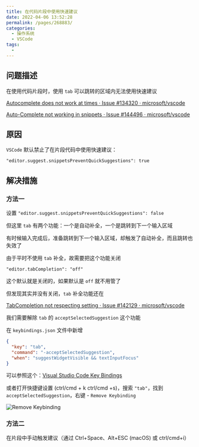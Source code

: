```yaml
---
title: 在代码片段中使用快速建议
date: 2022-04-06 13:52:28
permalink: /pages/268883/
categories:
  - 操作系统
  - VSCode
tags:
  -
---
```


## 问题描述

在使用代码片段时，使用 `tab` 可以跳转的区域内无法使用快速建议

[Autocomplete does not work at times · Issue #134320 · microsoft/vscode](https://github.com/microsoft/vscode/issues/134320)

[Auto-Complete not working in snippets · Issue #144496 · microsoft/vscode](https://github.com/microsoft/vscode/issues/144496)

## 原因

`VSCode` 默认禁止了在片段代码中使用快速建议：

`"editor.suggest.snippetsPreventQuickSuggestions": true`

## 解决措施

### 方法一

设置 `"editor.suggest.snippetsPreventQuickSuggestions": false`

但这里 `tab` 有两个功能：一个是自动补全，一个是跳转到下一个输入区域

有时候输入完成后，准备跳转到下一个输入区域，却触发了自动补全，而且跳转也失效了

由于平时不使用 `tab` 补全，故需要把这个功能关闭

`"editor.tabCompletion": "off"`

这个默认就是关闭的，如果默认是 `off` 就不用管了

但发现其实并没有关闭，`tab` 补全功能还在

[TabCompletion not respecting setting · Issue #142129 · microsoft/vscode](https://github.com/microsoft/vscode/issues/142129)

我们需要解除 `tab` 的 `acceptSelectedSuggestion` 这个功能

在 `keybindings.json` 文件中新增

```json
{
  "key": "tab",
  "command": "-acceptSelectedSuggestion",
  "when": "suggestWidgetVisible && textInputFocus"
}
```

可以参照这个：[Visual Studio Code Key Bindings](https://code.visualstudio.com/docs/getstarted/keybindings#_removing-a-specific-key-binding-rule)

或者打开快捷键设置 (ctrl/cmd + k ctrl/cmd +s)，搜索 `"tab"`，找到 `acceptSelectedSuggestion`，右键 - `Remove Keybinding`

![Remove Keybinding](/img/vscode/035.png)

### 方法二

在片段中手动触发建议（通过 Ctrl+Space、Alt+ESC (macOS) 或 ctrl/cmd+i）
